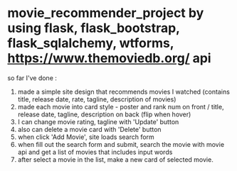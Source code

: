 # movie_recommender_project by using flask, flask_bootstrap, flask_sqlalchemy, wtforms, https://www.themoviedb.org/ api

so far I've done :
1. made a simple site design that recommends movies I watched (contains title, release date, rate, tagline, description of movies)
2. made each movie into card style - poster and rank num on front / title, release date, tagline, description on back (flip when hover)
3. I can change movie rating, tagline with 'Update' button
4. also can delete a movie card with 'Delete' button
5. when click 'Add Movie', site loads search form
6. when fill out the search form and submit, search the movie with movie api and get a list of movies that includes input words
7. after select a movie in the list, make a new card of selected movie.
